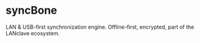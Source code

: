 # syncBone
LAN &amp; USB-first synchronization engine. Offline-first, encrypted, part of the LANclave ecosystem.
